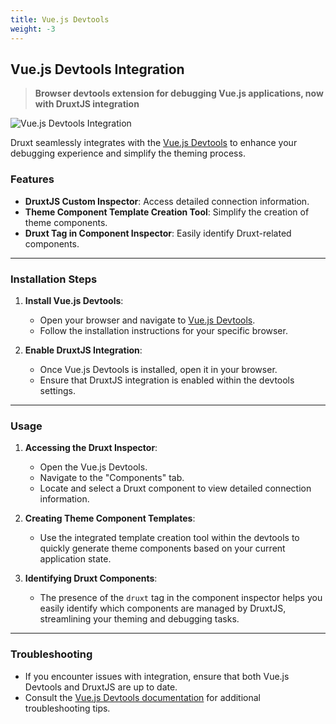 ```yaml
---
title: Vue.js Devtools
weight: -3
---
```


## Vue.js Devtools Integration

> **Browser devtools extension for debugging Vue.js applications, now with DruxtJS integration**

![Vue.js Devtools Integration](/images/vuejs-devtools.png)

Druxt seamlessly integrates with the [Vue.js Devtools](https://devtools.vuejs.org/) to enhance your debugging experience and simplify the theming process.

### Features

- **DruxtJS Custom Inspector**: Access detailed connection information.
- **Theme Component Template Creation Tool**: Simplify the creation of theme components.
- **Druxt Tag in Component Inspector**: Easily identify Druxt-related components.

---

### Installation Steps

1. **Install Vue.js Devtools**:
   - Open your browser and navigate to [Vue.js Devtools](https://devtools.vuejs.org/guide/installation.html).
   - Follow the installation instructions for your specific browser.

2. **Enable DruxtJS Integration**:
   - Once Vue.js Devtools is installed, open it in your browser.
   - Ensure that DruxtJS integration is enabled within the devtools settings.

---

### Usage

1. **Accessing the Druxt Inspector**:
   - Open the Vue.js Devtools.
   - Navigate to the "Components" tab.
   - Locate and select a Druxt component to view detailed connection information.

2. **Creating Theme Component Templates**:
   - Use the integrated template creation tool within the devtools to quickly generate theme components based on your current application state.

3. **Identifying Druxt Components**:
   - The presence of the `druxt` tag in the component inspector helps you easily identify which components are managed by DruxtJS, streamlining your theming and debugging tasks.

---

### Troubleshooting

- If you encounter issues with integration, ensure that both Vue.js Devtools and DruxtJS are up to date.
- Consult the [Vue.js Devtools documentation](https://devtools.vuejs.org/guide/) for additional troubleshooting tips.
